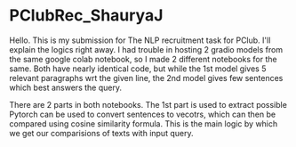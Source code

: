 # PClubRec_ShauryaJ

Hello. This is my submission for The NLP recruitment task for PClub.
I'll explain the logics right away.
I had trouble in hosting 2 gradio models from the same google colab notebook, so I made 2 different notebooks for the same. Both have nearly identical code, but while the 1st model gives 5 relevant paragraphs wrt the given line, the 2nd model gives few sentences which best answers the query.

There are 2 parts in both notebooks. The 1st part is used to extract possible
Pytorch can be used to convert sentences to vecotrs, which can then be compared using cosine similarity formula. This is the main logic by which we get our comparisions of texts with input query.
